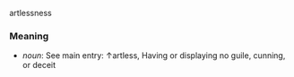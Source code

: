 artlessness
### Meaning
+ _noun_: See main entry: ↑artless, Having or displaying no guile, cunning, or deceit
